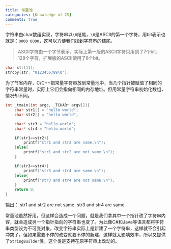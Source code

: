 ```yaml
---
title: 常量池
categories: [Knowledge of CS]
comments: true
---
```


字符串由char数组实现，字符串以`\0`结尾，`\0`是ASCII的第一个字符，用bit表示也就是：`0000 0000`，这可以方便我们找到字符串的结尾。

>ASCII字符由一个字节表示，实际上第一版的ASCII字符只用到了7个bit，128个字符，扩展版的ASCII使用了8个bit。

```c++
char str[11];
strcpy(str, "0123456789\0");
```

为了节省内存，C/C++把常量字符串放到常量池中，当几个指针被赋值了相同的字符串常量时，实际上它们会指向相同的内存地址。但用常量字符串初始化数组，情况却不同。

<!-- more -->

```c++
int _tmain(int argc, _TCHAR* argv[]){
    char str1[] = "hello world";
    char str2[] = "hello world";

    char* str3 = "hello world";
    char* str4 = "hello world";

    if(str1==str2){
        printf("str1 and str2 are same.\n");
    }else{
        printf("str1 and str2 are not same.\n");
    }

    if(str3==str4){
        printf("str3 and str4 are same.\n");
    }else{
        printf("str3 and str4 are not same.\n");
    }
    return 0;
}
```

输出：
str1 and str2 are not same.
str3 and str4 are same.

常量池虽然好用，但这样会造成一个问题，就是我们拿其中一个指针改了字符串内容，就会造成另一个指针指向的字符串也变了。为此像C#和Java等语言都将字符串类型设为不可变对象，改变字符串实际上是新建了一个字符串，这样就不会引起冲突了。但如果需要不停的改变就要不停的新建，这样就太影响效率，所以又提供了`StringBuilder`类，这个类是支持在原字符串上改动的。